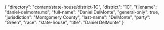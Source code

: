 {
  "directory": "content/state-house/district-1C",
  "district": "1C",
  "filename": "daniel-delmonte.md",
  "full-name": "Daniel DelMonte",
  "general-only": true,
  "jurisdiction": "Montgomery County",
  "last-name": "DelMonte",
  "party": "Green",
  "race": "state-house",
  "title": "Daniel DelMonte"
}
